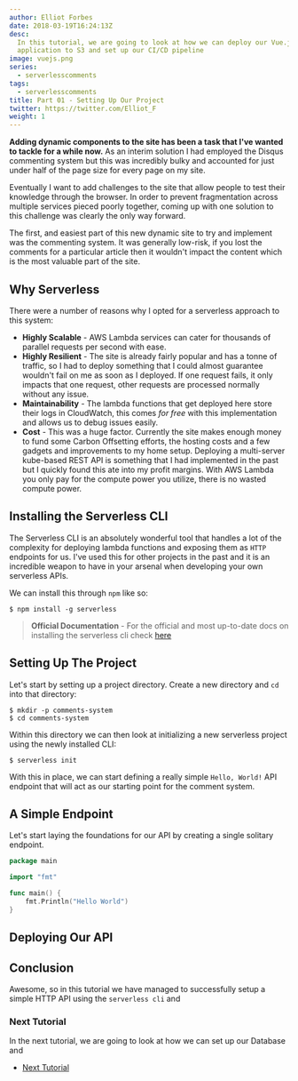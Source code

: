 ```yaml
---
author: Elliot Forbes
date: 2018-03-19T16:24:13Z
desc:
  In this tutorial, we are going to look at how we can deploy our Vue.js
  application to S3 and set up our CI/CD pipeline
image: vuejs.png
series:
  - serverlesscomments
tags:
  - serverlesscomments
title: Part 01 - Setting Up Our Project
twitter: https://twitter.com/Elliot_F
weight: 1
---
```


**Adding dynamic components to the site has been a task that I've wanted to tackle for a while now.** As an interim solution I had employed the Disqus commenting system but this was incredibly bulky and accounted for just under half of the page size for every page on my site. 

Eventually I want to add challenges to the site that allow people to test their knowledge through the browser. In order to prevent fragmentation across multiple services pieced poorly together, coming up with one solution to this challenge was clearly the only way forward. 

The first, and easiest part of this new dynamic site to try and implement was the commenting system. It was generally low-risk, if you lost the comments for a particular article then it wouldn't impact the content which is the most valuable part of the site.

## Why Serverless

There were a number of reasons why I opted for a serverless approach to this system:

* **Highly Scalable** - AWS Lambda services can cater for thousands of parallel requests per second with ease. 
* **Highly Resilient** - The site is already fairly popular and has a tonne of traffic, so I had to deploy something that I could almost guarantee wouldn't fail on me as soon as I deployed. If one request fails, it only impacts that one request, other requests are processed normally without any issue.
* **Maintainability** - The lambda functions that get deployed here store their logs in CloudWatch, this comes *for free* with this implementation and allows us to debug issues easily.
* **Cost** - This was a huge factor. Currently the site makes enough money to fund some Carbon Offsetting efforts, the hosting costs and a few gadgets and improvements to my home setup. Deploying a multi-server kube-based REST API is something that I had implemented in the past but I quickly found this ate into my profit margins. With AWS Lambda you only pay for the compute power you utilize, there is no wasted compute power. 

## Installing the Serverless CLI

The Serverless CLI is an absolutely wonderful tool that handles a lot of the complexity for deploying lambda functions and exposing them as `HTTP` endpoints for us. I've used this for other projects in the past and it is an incredible weapon to have in your arsenal when developing your own serverless APIs.

We can install this through `npm` like so:

```output
$ npm install -g serverless 
```

> **Official Documentation** - For the official and most up-to-date docs on installing the serverless cli check [here](https://serverless.com/framework/docs/getting-started/)

## Setting Up The Project

Let's start by setting up a project directory. Create a new directory and `cd` into that directory:

```output
$ mkdir -p comments-system
$ cd comments-system
```

Within this directory we can then look at initializing a new serverless project using the newly installed CLI:

```output
$ serverless init
```

With this in place, we can start defining a really simple `Hello, World!` API endpoint that will act as our starting point for the comment system.

## A Simple Endpoint

Let's start laying the foundations for our API by creating a single solitary endpoint. 

```go
package main

import "fmt"

func main() {
    fmt.Println("Hello World")
}
```

## Deploying Our API

## Conclusion

Awesome, so in this tutorial we have managed to successfully setup a simple HTTP API using the `serverless cli` and 

### Next Tutorial

In the next tutorial, we are going to look at how we can set up our Database and 

* [Next Tutorial]()